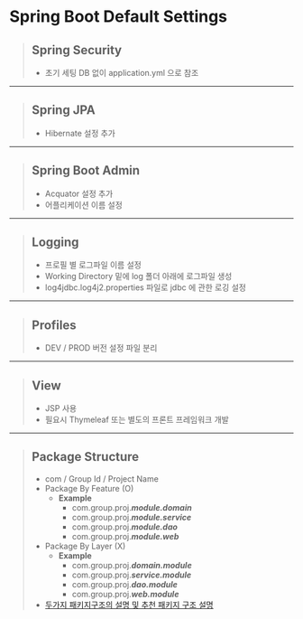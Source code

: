 Spring Boot Default Settings
= 
> ## **Spring Security**
> - 초기 세팅 DB 없이 application.yml 으로 참조
---
> ## **Spring JPA**
> - Hibernate 설정 추가
---
> ## **Spring Boot Admin**
> - Acquator 설정 추가
> - 어플리케이션 이름 설정
---
> ## **Logging**
> - 프로필 별 로그파일 이름 설정
> - Working Directory 밑에 log 폴더 아래에 로그파일 생성
> - log4jdbc.log4j2.properties 파일로 jdbc 에 관한 로깅 설정
---
> ## **Profiles**
> - DEV / PROD 버전 설정 파일 분리
---
> ## **View**
> - JSP 사용
> - 필요시 Thymeleaf 또는 별도의 프론트 프레임워크 개발
---
> ## **Package Structure**
> - com / Group Id / Project Name
> - Package By Feature (O)
>   - **Example** 
>     - com.group.proj.***module.domain***
>     - com.group.proj.***module.service***
>     - com.group.proj.***module.dao***
>     - com.group.proj.***module.web***
> - Package By Layer (X)
>   - **Example** 
>     - com.group.proj.***domain.module***
>     - com.group.proj.***service.module***
>     - com.group.proj.***dao.module***
>     - com.group.proj.***web.module***
> - <U>[두가지 패키지구조의 설명 및 추천 패키지 구조 설명](http://www.javapractices.com/topic/TopicAction.do?Id=205)</U>
